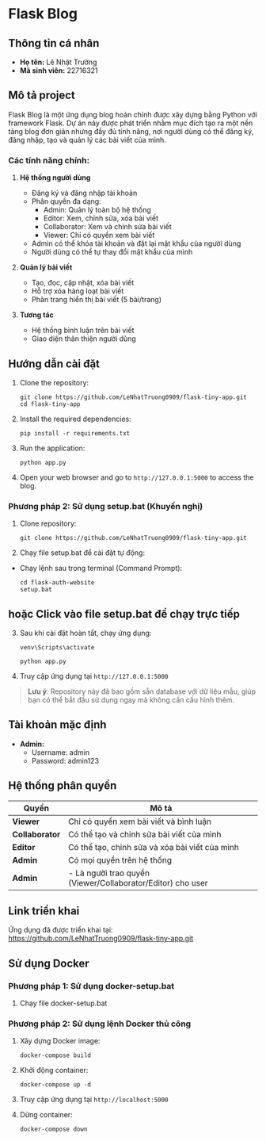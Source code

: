 # Flask Blog

## Thông tin cá nhân
- **Họ tên:** Lê Nhật Trường 
- **Mã sinh viên:** 22716321

## Mô tả project
Flask Blog là một ứng dụng blog hoàn chỉnh được xây dựng bằng Python với framework Flask. Dự án này được phát triển nhằm mục đích tạo ra một nền tảng blog đơn giản nhưng đầy đủ tính năng, nơi người dùng có thể đăng ký, đăng nhập, tạo và quản lý các bài viết của mình.

### Các tính năng chính:
1. **Hệ thống người dùng**
   - Đăng ký và đăng nhập tài khoản
   - Phân quyền đa dạng:
     - Admin: Quản lý toàn bộ hệ thống
     - Editor: Xem, chỉnh sửa, xóa bài viết
     - Collaborator: Xem và chỉnh sửa bài viết
     - Viewer: Chỉ có quyền xem bài viết
   - Admin có thể khóa tài khoản và đặt lại mật khẩu của người dùng
   - Người dùng có thể tự thay đổi mật khẩu của mình

2. **Quản lý bài viết**
   - Tạo, đọc, cập nhật, xóa bài viết
   - Hỗ trợ xóa hàng loạt bài viết
   - Phân trang hiển thị bài viết (5 bài/trang)

3. **Tương tác**
   - Hệ thống bình luận trên bài viết
   - Giao diện thân thiện người dùng

## Hướng dẫn cài đặt

1. Clone the repository:
   ```
   git clone https://github.com/LeNhatTruong0909/flask-tiny-app.git
   cd flask-tiny-app
   ```
2. Install the required dependencies:
   ```
   pip install -r requirements.txt
   ```

3. Run the application:
   ```
   python app.py
   ```

4. Open your web browser and go to `http://127.0.0.1:5000` to access the blog.

### Phương pháp 2: Sử dụng setup.bat (Khuyến nghị)

1. Clone repository:
   ```
   git clone https://github.com/LeNhatTruong0909/flask-tiny-app.git
   ```
2. Chạy file setup.bat để cài đặt tự động:
- Chạy lệnh sau trong terminal (Command Prompt):
   ```
   cd flask-auth-website
   setup.bat
   ```
## hoặc Click vào file setup.bat để chạy trực tiếp

3. Sau khi cài đặt hoàn tất, chạy ứng dụng:
   ```
   venv\Scripts\activate 
   
   python app.py
   ```
4. Truy cập ứng dụng tại `http://127.0.0.1:5000`

> **Lưu ý**: Repository này đã bao gồm sẵn database với dữ liệu mẫu, giúp bạn có thể bắt đầu sử dụng ngay mà không cần cấu hình thêm.

## Tài khoản mặc định

- **Admin:**
  - Username: admin
  - Password: admin123

## Hệ thống phân quyền
| Quyền           | Mô tả |
|----------------|------------------------------------------|
| **Viewer**     | Chỉ có quyền xem bài viết và bình luận |
| **Collaborator** | Có thể tạo và chỉnh sửa bài viết của mình |
| **Editor**     | Có thể tạo, chỉnh sửa và xóa bài viết của mình |
| **Admin**      | Có mọi quyền trên hệ thống  |
| **Admin**      | - Là người trao quyền (Viewer/Collaborator/Editor) cho user  |

## Link triển khai
Ứng dụng đã được triển khai tại: https://github.com/LeNhatTruong0909/flask-tiny-app.git

## Sử dụng Docker

### Phương pháp 1: Sử dụng docker-setup.bat
1. Chạy file docker-setup.bat

### Phương pháp 2: Sử dụng lệnh Docker thủ công
1. Xây dựng Docker image:
   ```
   docker-compose build
   ```

2. Khởi động container:
   ```
   docker-compose up -d
   ```
3. Truy cập ứng dụng tại `http://localhost:5000`

4. Dừng container:
   ```
   docker-compose down
   ```